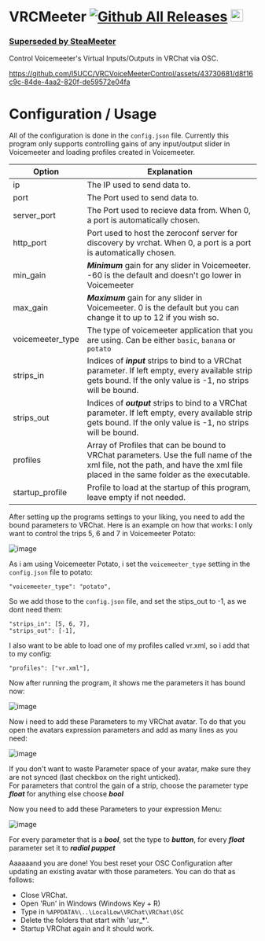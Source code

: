 # VRCMeeter [![Github All Releases](https://img.shields.io/github/downloads/i5ucc/VRCMeeter/total.svg)](https://github.com/I5UCC/VRCMeeter/releases/latest) <a href='https://ko-fi.com/i5ucc' target='_blank'><img height='35' style='border:0px;height:25px;' src='https://az743702.vo.msecnd.net/cdn/kofi3.png?v=0' border='0' alt='Buy Me a Coffee at ko-fi.com' />

### Superseded by [SteaMeeter](https://github.com/I5UCC/SteaMeeter)

Control Voicemeeter's Virtual Inputs/Outputs in VRChat via OSC. 

https://github.com/I5UCC/VRCVoiceMeeterControl/assets/43730681/d8f16c9c-84de-4aa2-820f-de59572e04fa

# Configuration / Usage

All of the configuration is done in the `config.json` file.
Currently this program only supports controlling gains of any input/output slider in Voicemeeter and loading profiles created in Voicemeeter.

| Option | Explanation |
| ------ | ----------- |
| ip | The IP used to send data to. |
| port | The Port used to send data to. |
| server_port | The Port used to recieve data from. When 0, a port is automatically chosen. |
| http_port | Port used to host the zeroconf server for discovery by vrchat. When 0, a port is a port is automatically chosen. |
| min_gain | ***Minimum*** gain for any slider in Voicemeeter. -60 is the default and doesn't go lower in Voicemeeter |
| max_gain | ***Maximum*** gain for any slider in Voicemeeter. 0 is the default but you can change it to up to 12 if you wish so. |
| voicemeeter_type | The type of voicemeeter application that you are using. Can be either `basic`, `banana` or `potato` |
| strips_in | Indices of ***input*** strips to bind to a VRChat parameter. If left empty, every available strip gets bound. If the only value is -1, no strips will be bound. |
| strips_out | Indices of ***output*** strips to bind to a VRChat parameter. If left empty, every available strip gets bound. If the only value is -1, no strips will be bound. |
| profiles | Array of Profiles that can be bound to VRChat parameters. Use the full name of the xml file, not the path, and have the xml file placed in the same folder as the executable. |
| startup_profile | Profile to load at the startup of this program, leave empty if not needed. |

After setting up the programs settings to your liking, you need to add the bound parameters to VRChat. Here is an example on how that works:
I only want to control the trips 5, 6 and 7 in Voicemeeter Potato:

![image](https://github.com/I5UCC/VRCMeeter/assets/43730681/47da8ace-ade1-42e0-ac98-54ff8b343d2e)

As i am using Voicemeeter Potato, i set the `voicemeeter_type` setting in the `config.json` file to potato:

`"voicemeeter_type": "potato",`

So we add those to the `config.json` file, and set the stips_out to -1, as we dont need them:

```
"strips_in": [5, 6, 7],
"strips_out": [-1],
```

I also want to be able to load one of my profiles called vr.xml, so i add that to my config:

`"profiles": ["vr.xml"],`

Now after running the program, it shows me the parameters it has bound now:

![image](https://github.com/I5UCC/VRCMeeter/assets/43730681/bfc8479a-507b-4ddc-8dc8-1324c001b7f0)

Now i need to add these Parameters to my VRChat avatar. To do that you open the avatars expression parameters and add as many lines as you need:

![image](https://github.com/I5UCC/VRCMeeter/assets/43730681/ffe05722-8763-426a-9482-a2ac45ef9ff2)

If you don't want to waste Parameter space of your avatar, make sure they are not synced (last checkbox on the right unticked). <br>
For parameters that control the gain of a strip, choose the parameter type ***float*** for anything else choose ***bool***

Now you need to add these Parameters to your expression Menu:

![image](https://github.com/I5UCC/VRCMeeter/assets/43730681/71fe16ab-38eb-43bb-aa4e-935e1affa6cb)

For every parameter that is a ***bool***, set the type to ***button***, for every ***float*** parameter set it to ***radial puppet*** 

Aaaaaand you are done! You best reset your OSC Configuration after updating an existing avatar with those parameters. You can do that as follows:
- Close VRChat.
- Open 'Run' in Windows (Windows Key + R)
- Type in `%APPDATA%\..\LocalLow\VRChat\VRChat\OSC`
- Delete the folders that start with 'usr_*'.
- Startup VRChat again and it should work.
